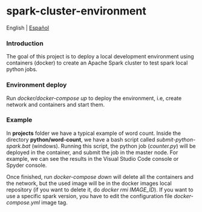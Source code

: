 # spark-cluster-environment

English | [Español](./README-es.md)

### Introduction
The goal of this project is to deploy a local development environment using containers (docker) to create an Apache Spark cluster to test spark local python jobs.

### Environment deploy
Run *docker/docker-compose up* to deploy the environment, i.e, create network and containers and start them. 

### Example
In **projects** folder we have a typical example of word count. Inside the directory **python/word-count**, we have a bash script called *submit-python-spark.bat* (windows). Running this script, the python job (*counter.py*) will be deployed in the container, and submit the job in the master node. For example, we can see the results in the Visual Studio Code console or Spyder console.

Once finished, run *docker-compose down* will delete all the containers and the network, but the used image will be in the docker images local repository (if you want to delete it, do *docker rmi IMAGE_ID*). If you want to use a specific spark version, you have to edit the configuration file *docker-compose.yml* image tag.
